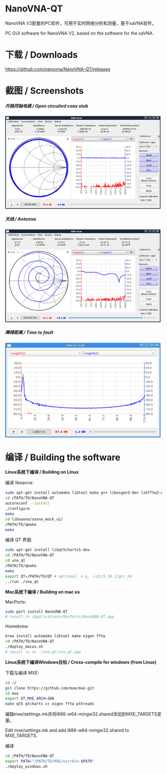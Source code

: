 # NanoVNA-QT
NanoVNA V2配套的PC软件，可用于实时网络分析和测量，基于xaVNA软件。

PC GUI software for NanoVNA V2, based on the software for the xaVNA.


# 下载 / Downloads
https://github.com/nanovna/NanoVNA-QT/releases


# 截图 / Screenshots

##### 开路同轴电缆 / Open circuited coax stub

<img src="pictures/coax.png" width="500">

##### 天线 / Antenna

<img src="pictures/antenna.png" width="500">

##### 障碍距离 / Time to fault

<img src="pictures/ttf.png" width="500">


# 编译 / Building the software

__Linux系统下编译 / Building on Linux__

编译 libxavna:
```bash
sudo apt-get install automake libtool make g++ libeigen3-dev libfftw3-dev
cd /PATH/TO/NanoVNA-QT
autoreconf --install
./configure
make
cd libxavna/xavna_mock_ui/
/PATH/TO/qmake
make
```

编译 QT 界面:
```bash
sudo apt-get install libqt5charts5-dev
cd /PATH/TO/NanoVNA-QT
cd vna_qt
/PATH/TO/qmake
make
export QT=/PATH/TO/QT # optional, e.g. ~/qt/5.10.1/gcc_64
../run ./vna_qt
```

__Mac系统下编译 / Building on mac os__

 MacPorts:
```bash
sudo port install NanoVNA-QT
# result in /Applications/MacPorts/NanoVNA-QT.app
```

 Homebrew:
```bash
brew install automake libtool make eigen fftw
cd /PATH/TO/NanoVNA-QT
./deploy_macos.sh
# result is in ./vna_qt/vna_qt.app
```

__Linux系统下编译Windows目标 / Cross-compile for windows (from Linux)__

下载与编译 MXE:
```bash
cd ~/
git clone https://github.com/mxe/mxe.git
cd mxe
export QT_MXE_ARCH=386
make qt5 qtcharts cc eigen fftw pthreads
```
编辑mxe/settings.mk并将i686-w64-mingw32.shared添加到MXE_TARGETS变量。

Edit mxe/settings.mk and add i686-w64-mingw32.shared to MXE_TARGETS.

编译
```bash
cd /PATH/TO/NanoVNA-QT
export PATH="/PATH/TO/MXE/usr/bin:$PATH"
./deploy_windows.sh
```
